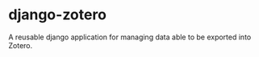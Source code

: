 django-zotero
=============

A reusable django application for managing data able to be exported into Zotero.